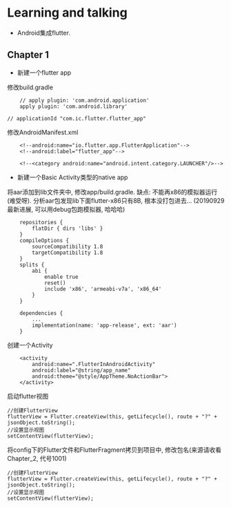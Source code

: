 # Learning and talking

* Android集成flutter.

## Chapter 1

* 新建一个flutter app

修改build.gradle
~~~~
    // apply plugin: 'com.android.application'
    apply plugin: 'com.android.library'
~~~~
    // applicationId "com.ic.flutter.flutter_app"

修改AndroidManifest.xml

~~~~
    <!--android:name="io.flutter.app.FlutterApplication"-->
    <!--android:label="flutter_app"-->

    <!--<category android:name="android.intent.category.LAUNCHER"/>-->
~~~~

* 新建一个Basic Activity类型的native app

将aar添加到lib文件夹中, 修改app/build.gradle. 缺点: 不能再x86的模拟器运行(难受呀). 分析aar包发现lib下面flutter-x86只有8B, 根本没打包进去... (20190929 最新进展, 可以用debug包跑模拟器, 哈哈哈)
~~~~
    repositories {
        flatDir { dirs 'libs' }
    }
    compileOptions {
        sourceCompatibility 1.8
        targetCompatibility 1.8
    }
    splits {
        abi {
            enable true
            reset()
            include 'x86', 'armeabi-v7a', 'x86_64'
        }
    }
~~~~
~~~~
    dependencies {
        ...
        implementation(name: 'app-release', ext: 'aar')
    }
~~~~

创建一个Activity
~~~~
    <activity
        android:name=".FlutterInAndroidActivity"
        android:label="@string/app_name"
        android:theme="@style/AppTheme.NoActionBar">
    </activity>
~~~~

启动flutter视图
~~~~
//创建FlutterView
flutterView = Flutter.createView(this, getLifecycle(), route + "?" + jsonObject.toString();
//设置显示视图
setContentView(flutterView);
~~~~

将config下的Flutter文件和FlutterFragment拷贝到项目中, 修改包名(来源请收看Chapter_2, 代号1001)
~~~~
//创建FlutterView
flutterView = Flutter.createView(this, getLifecycle(), route + "?" + jsonObject.toString();
//设置显示视图
setContentView(flutterView);
~~~~

